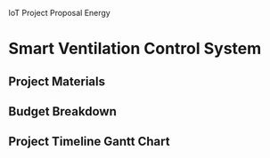 IoT Project Proposal
Energy
# Smart Ventilation Control System

## Project Materials

## Budget Breakdown
## Project Timeline Gantt Chart
